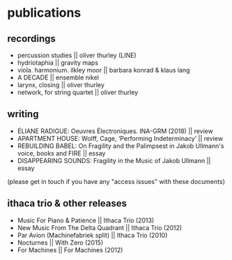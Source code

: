 # publications

## recordings

- percussion studies || oliver thurley (LINE)
- hydriotaphia || gravity maps
- viola. harmonium. ilkley moor || barbara konrad & klaus lang
- A DECADE || ensemble nikel
- larynx, closing || oliver thurley
- network, for string quartet || oliver thurley

## writing

- ÉLIANE RADIGUE: Oeuvres Électroniques. INA-GRM (2018) || review
- APARTMENT HOUSE: Wolff, Cage, ‘Performing Indeterminacy’ || review
- REBUILDING BABEL: On Fragility and the Palimpsest in Jakob Ullmann's voice, books and FIRE || essay
- DISAPPEARING SOUNDS: Fragility in the Music of Jakob Ullmann || essay

(please get in touch if you have any "access issues" with these documents)

## ithaca trio & other releases

- Music For Piano & Patience || Ithaca Trio (2013)
- New Music From The Delta Quadrant || Ithaca Trio (2012)
- Par Avion (Machinefabriek split) || Ithaca Trio (2010)
- Nocturnes || With Zero (2015)
- For Machines || For Machines (2012)
